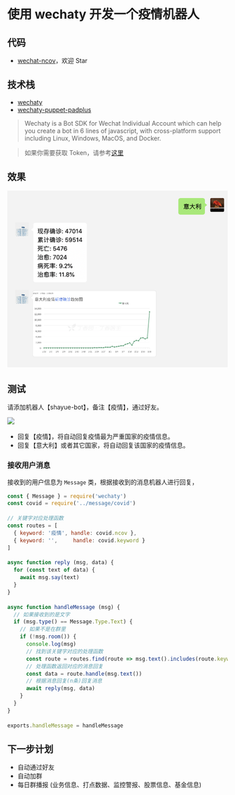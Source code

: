 # 使用 wechaty 开发一个疫情机器人

## 代码

+ [wechat-ncov](https://github.com/shfshanyue/wechat-ncov)，欢迎 Star

## 技术栈

+ [wechaty](https://github.com/wechaty/wechaty)
+ [wechaty-puppet-padplus](https://github.com/wechaty/wechaty-puppet-padplus)

> Wechaty is a Bot SDK for Wechat Individual Account which can help you create a bot in 6 lines of javascript, with cross-platform support including Linux, Windows, MacOS, and Docker.

> 如果你需要获取 Token，请参考[这里](https://github.com/juzibot/Welcome/wiki/Support-Developers)

## 效果

![](./assets/ncov.png)

## 测试

请添加机器人【shayue-bot】，备注【疫情】，通过好友。

![](https://shanyue.tech/wechat.jpeg)

+ 回复【疫情】，将自动回复疫情最为严重国家的疫情信息。
+ 回复【意大利】或者其它国家，将自动回复该国家的疫情信息。

### 接收用户消息

接收到的用户信息为 `Message` 类，根据接收到的消息机器人进行回复，

``` js
const { Message } = require('wechaty')
const covid = require('../message/covid')

// 关键字对应处理函数
const routes = [
  { keyword: '疫情', handle: covid.ncov },
  { keyword: '',     handle: covid.keyword }
]

async function reply (msg, data) {
  for (const text of data) {
    await msg.say(text)
  }
}

async function handleMessage (msg) {
  // 如果接收到的是文字
  if (msg.type() == Message.Type.Text) {
    // 如果不是在群里
    if (!msg.room()) {
      console.log(msg)
      // 找到该关键字对应的处理函数
      const route = routes.find(route => msg.text().includes(route.keyword))
      // 处理函数返回对应的消息回复
      const data = route.handle(msg.text())
      // 根据消息回复(n条)回复消息
      await reply(msg, data)
    }
  }
}

exports.handleMessage = handleMessage
```

## 下一步计划

+ 自动通过好友
+ 自动加群
+ 每日群播报 (业务信息、打点数据、监控警报、股票信息、基金信息)
